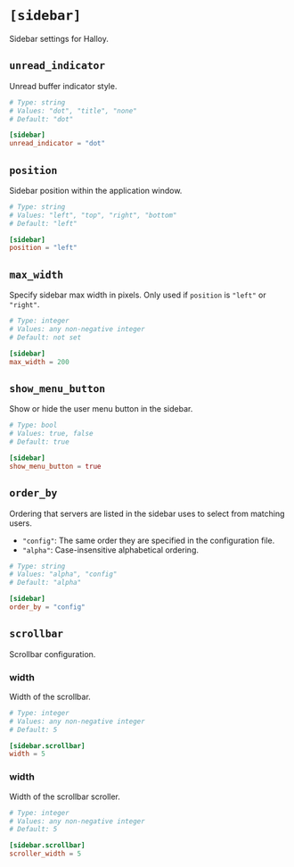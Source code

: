 # `[sidebar]`

Sidebar settings for Halloy.

## `unread_indicator`

Unread buffer indicator style.

```toml
# Type: string
# Values: "dot", "title", "none"
# Default: "dot"

[sidebar]
unread_indicator = "dot"
```

## `position`

Sidebar position within the application window.

```toml
# Type: string
# Values: "left", "top", "right", "bottom"
# Default: "left"

[sidebar]
position = "left"
```

## `max_width`

Specify sidebar max width in pixels. Only used if `position` is `"left"` or `"right"`.

```toml
# Type: integer
# Values: any non-negative integer
# Default: not set

[sidebar]
max_width = 200
```

## `show_menu_button`

Show or hide the user menu button in the sidebar.

```toml
# Type: bool
# Values: true, false
# Default: true

[sidebar]
show_menu_button = true
```

## `order_by`

Ordering that servers are listed in the sidebar uses to select from matching users.

- `"config"`: The same order they are specified in the configuration file.
- `"alpha"`: Case-insensitive alphabetical ordering.

```toml
# Type: string
# Values: "alpha", "config"
# Default: "alpha"

[sidebar]
order_by = "config"
```

## `scrollbar`

Scrollbar configuration.

### width

Width of the scrollbar.

```toml
# Type: integer
# Values: any non-negative integer
# Default: 5

[sidebar.scrollbar]
width = 5
```

### width

Width of the scrollbar scroller.

```toml
# Type: integer
# Values: any non-negative integer
# Default: 5

[sidebar.scrollbar]
scroller_width = 5
```
